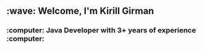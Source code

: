 <h2 align="left">:wave: Welcome, I'm Kirill Girman</h2>
<h3 align="left">:computer: Java Developer with 3+ years of experience :computer:</h3>
